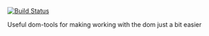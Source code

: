 [![Build Status](https://travis-ci.org/ItsAsbreuk/COMPONENT_NAME.svg?branch=master)](https://travis-ci.org/ItsAsbreuk/itsa-dom)

Useful dom-tools for making working with the dom just a bit easier